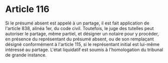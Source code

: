 # Article 116

Si le présumé absent est appelé à un partage, il est fait application de l'article 838, alinéa 1er, du code civil.   Toutefois, le juge des tutelles peut autoriser le partage, même partiel, et désigner un notaire pour y procéder, en présence du représentant du présumé absent, ou de son remplaçant désigné conformément à l'article 115, si le représentant initial est lui-même intéressé au partage. L'état liquidatif est soumis à l'homologation du tribunal de grande instance.